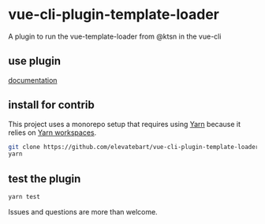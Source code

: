 # vue-cli-plugin-template-loader
A plugin to run the vue-template-loader from @ktsn in the vue-cli

## use plugin
[documentation](https://github.com/elevatebart/vue-cli-plugin-template-loader/tree/master/packages/src/vue-cli-plugin-template-loader#readme)

## install for contrib
This project uses a monorepo setup that requires using [Yarn](https://yarnpkg.com) because it relies on [Yarn workspaces](https://yarnpkg.com/blog/2017/08/02/introducing-workspaces/).

```bash
git clone https://github.com/elevatebart/vue-cli-plugin-template-loader.git
yarn
```

## test the plugin
```bash
yarn test
```

Issues and questions are more than welcome.
